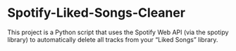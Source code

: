 # Spotify-Liked-Songs-Cleaner
This project is a Python script that uses the Spotify Web API (via the spotipy library) to automatically delete all tracks from your “Liked Songs” library.
